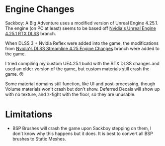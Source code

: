 # Engine Changes
Sackboy: A Big Adventure uses a modified version of Unreal Engine 4.25.1. The engine (on PC at least) seems to be based off [Nvidia's Unreal Engine 4.25.1 RTX DLSS](https://github.com/NvRTX/UnrealEngine/tree/rtx-dlss-4.25.1) branch. 

When DLSS 3 + Nvidia Reflex were added into the game, the modifications from [Nvidia's DLSS Streamline 4.25 Engine Changes](https://github.com/NvRTX/UnrealEngine/tree/dlss-streamline-4.25-engine-changes) branch were added to the game.

I tried compiling my custom UE4.25.1 build with the RTX DLSS changes and used an older version of the game, but custom materials still crash the game. 😢

Some material domains still function, like UI and post-processing, though Volume materials won't crash but don't show. Deferred Decals will show up with no texture, and z-fight with the floor, so they are unusable.

# Limitations
  * BSP Brushes will crash the game upon Sackboy stepping on them, I don't know why this happens but it does. It is best to convert all BSP brushes to Static Meshes.
